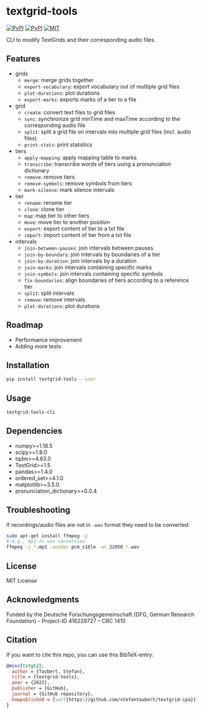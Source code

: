 # textgrid-tools

[![PyPI](https://img.shields.io/pypi/v/textgrid-tools.svg)](https://pypi.python.org/pypi/textgrid-tools)
[![PyPI](https://img.shields.io/pypi/pyversions/textgrid-tools.svg)](https://pypi.python.org/pypi/textgrid-tools)
[![MIT](https://img.shields.io/github/license/stefantaubert/textgrid-ipa.svg)](https://github.com/stefantaubert/textgrid-ipa/blob/main/LICENSE)

CLI to modify TextGrids and their corresponding audio files.

## Features

- grids
  - `merge`: merge grids together
  - `export-vocabulary`: export vocabulary out of multiple grid files
  - `plot-durations`: plot durations
  - `export-marks`: exports marks of a tier to a file
- grid
  - `create`: convert text files to grid files
  - `sync`: synchronize grid minTime and maxTime according to the corresponding audio file
  - `split`: split a grid file on intervals into multiple grid files (incl. audio files)
  - `print-stats`: print statistics
- tiers
  - `apply-mapping`: apply mapping table to marks
  - `transcribe`: transcribe words of tiers using a pronunciation dictionary
  - `remove`: remove tiers
  - `remove-symbols`: remove symbols from tiers
  - `mark-silence`: mark silence intervals
- tier
  - `rename`: rename tier
  - `clone`: clone tier
  - `map`: map tier to other tiers
  - `move`: move tier to another position
  - `export`: export content of tier to a txt file
  - `import`: import content of tier from a txt file
- intervals
  - `join-between-pauses`: join intervals between pauses
  - `join-by-boundary`: join intervals by boundaries of a tier
  - `join-by-duration`: join intervals by a duration
  - `join-marks`: join intervals containing specific marks
  - `join-symbols`: join intervals containing specific symbols
  - `fix-boundaries`: align boundaries of tiers according to a reference tier
  - `split`: split intervals
  - `remove`: remove intervals
  - `plot-durations`: plot durations

## Roadmap

- Performance improvement
- Adding more tests

## Installation

```sh
pip install textgrid-tools --user
```

## Usage

```sh
textgrid-tools-cli
```

## Dependencies

- numpy>=1.18.5
- scipy>=1.8.0
- tqdm>=4.63.0
- TextGrid>=1.5
- pandas>=1.4.0
- ordered_set>=4.1.0
- matplotlib>=3.5.0
- pronunciation_dictionary>=0.0.4

## Troubleshooting

If recordings/audio files are not in `.wav` format they need to be converted:

```sh
sudo apt-get install ffmpeg -y
# e.g., mp3 to wav conversion
ffmpeg -i *.mp3 -acodec pcm_s16le -ar 22050 *.wav
```

## License

MIT License

## Acknowledgments

Funded by the Deutsche Forschungsgemeinschaft (DFG, German Research Foundation) – Project-ID 416228727 – CRC 1410

## Citation

If you want to cite this repo, you can use this BibTeX-entry:

```bibtex
@misc{tstgt22,
  author = {Taubert, Stefan},
  title = {textgrid-tools},
  year = {2022},
  publisher = {GitHub},
  journal = {GitHub repository},
  howpublished = {\url{https://github.com/stefantaubert/textgrid-ipa}}
}
```

